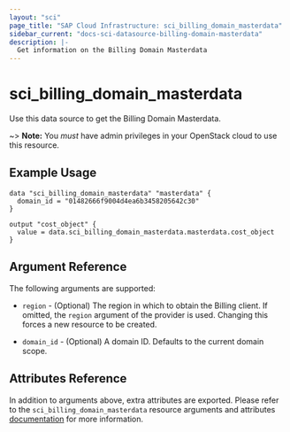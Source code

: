 ```yaml
---
layout: "sci"
page_title: "SAP Cloud Infrastructure: sci_billing_domain_masterdata"
sidebar_current: "docs-sci-datasource-billing-domain-masterdata"
description: |-
  Get information on the Billing Domain Masterdata
---
```


# sci\_billing\_domain\_masterdata

Use this data source to get the Billing Domain Masterdata.

~> **Note:** You _must_ have admin privileges in your OpenStack cloud to use
this resource.

## Example Usage

```hcl
data "sci_billing_domain_masterdata" "masterdata" {
  domain_id = "01482666f9004d4ea6b3458205642c30"
}

output "cost_object" {
  value = data.sci_billing_domain_masterdata.masterdata.cost_object
}
```

## Argument Reference

The following arguments are supported:

* `region` - (Optional) The region in which to obtain the Billing client. If
  omitted, the `region` argument of the provider is used. Changing this forces
  a new resource to be created.

* `domain_id` - (Optional) A domain ID. Defaults to the current domain scope.

## Attributes Reference

In addition to arguments above, extra attributes are exported. Please refer
to the `sci_billing_domain_masterdata` resource arguments and attributes
[documentation](../resources/billing_domain_masterdata.html) for more information.
